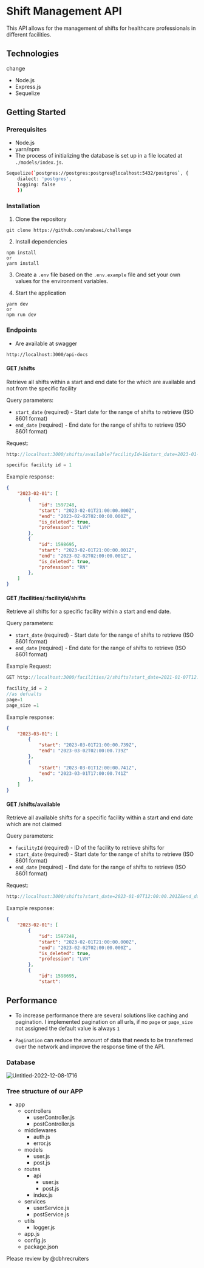 
# Shift Management API

This API allows for the management of shifts for healthcare professionals in different facilities.

## Technologies

change

- Node.js
- Express.js
- Sequelize

## Getting Started

### Prerequisites

- Node.js
- yarn/npm
- The process of initializing the database is set up in a file located at `./models/index.js`.
```bash
Sequelize(`postgres://postgres:postgres@localhost:5432/postgres`, {
    dialect: 'postgres', 
    logging: false 
    })
```

### Installation

1. Clone the repository

```
git clone https://github.com/anabaei/challenge
```

2. Install dependencies

```
npm install 
or
yarn install
```

3. Create a `.env` file based on the `.env.example` file and set your own values for the environment variables.

4. Start the application

```
yarn dev  
or 
npm run dev
```

### Endpoints
* Are available at swagger 
```bash
http://localhost:3000/api-docs
```
#### GET /shifts

Retrieve all shifts within a start and end date for the which are available and not from the specific facility

Query parameters:

- `start_date` (required) - Start date for the range of shifts to retrieve (ISO 8601 format)
- `end_date` (required) - End date for the range of shifts to retrieve (ISO 8601 format)

Request:
```javascript
http://localhost:3000/shifts/available?facilityId=1&start_date=2023-01-07&end_date=2023-04-07&page=1&page_size=1

specific facility id = 1
```

Example response:

```json
{
    "2023-02-01": [
        {
            "id": 1597248,
            "start": "2023-02-01T21:00:00.000Z",
            "end": "2023-02-02T02:00:00.000Z",
            "is_deleted": true,
            "profession": "LVN"
        },
        {
            "id": 1598695,
            "start": "2023-02-01T21:00:00.001Z",
            "end": "2023-02-02T02:00:00.001Z",
            "is_deleted": true,
            "profession": "RN"
        },
    ]
}
```

#### GET /facilities/:facilityId/shifts

Retrieve all shifts for a specific facility within a start and end date.

Query parameters:

- `start_date` (required) - Start date for the range of shifts to retrieve (ISO 8601 format)
- `end_date` (required) - End date for the range of shifts to retrieve (ISO 8601 format)

Example Request:
```javascript
GET http://localhost:3000/facilities/2/shifts?start_date=2021-01-07T12:00:00.201Z&end_date=2023-04-07T17:00:00.201Z

facility_id = 2
//as defualts
page=1 
page_size =1
```

Example response:

```json
{
    "2023-03-01": [
        {
            "start": "2023-03-01T21:00:00.739Z",
            "end": "2023-03-02T02:00:00.739Z"
        },
        {
            "start": "2023-03-01T12:00:00.741Z",
            "end": "2023-03-01T17:00:00.741Z"
        },
    ]
}
```

#### GET /shifts/available

Retrieve all available shifts for a specific facility within a start and end date which are not claimed

Query parameters:

- `facilityId` (required) - ID of the facility to retrieve shifts for
- `start_date` (required) - Start date for the range of shifts to retrieve (ISO 8601 format)
- `end_date` (required) - End date for the range of shifts to retrieve (ISO 8601 format)


Request:
```javascript
http://localhost:3000/shifts?start_date=2023-01-07T12:00:00.201Z&end_date=2023-04-07T17:00:00.201Z
```

Example response:

```json
{
    "2023-02-01": [
        {
            "id": 1597248,
            "start": "2023-02-01T21:00:00.000Z",
            "end": "2023-02-02T02:00:00.000Z",
            "is_deleted": true,
            "profession": "LVN"
        },
        {
            "id": 1598695,
            "start":

```

## Performance

* To increase performance there are several solutions like caching and pagination. I implemented pagination on all urls, if no `page` or `page_size` not assigned the default value is always `1`

* `Pagination` can reduce the amount of data that needs to be transferred over the network and improve the response time of the API.


### Database
![Untitled-2022-12-08-1716](https://github.com/Clipboard-recruiting/candidate-sse-take-home-challenge-234/assets/7471619/e74af833-1e93-4647-a105-682dca13a01b)


### Tree structure of our APP 

- app
  - controllers
    - userController.js
    - postController.js
  - middlewares
    - auth.js
    - error.js
  - models
    - user.js
    - post.js
  - routes
    - api
      - user.js
      - post.js
    - index.js
  - services
    - userService.js
    - postService.js
  - utils
    - logger.js
  - app.js
  - config.js
  - package.json

Please review by @cbhrecruiters 
